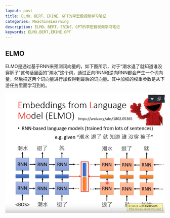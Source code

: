 ```yaml
---
layout: post
title: ELMO、BERT、ERINE、GPT的李宏毅视频学习笔记
categories: MeachineLearning
description: ELMO、BERT、ERINE、GPT的李宏毅视频学习笔记
keywords: ELMO,BERT,ERINE,GPT
---
```


## ELMO

ELMO是通过基于RNN来预测词向量的，如下图所示，对于“潮水退了就知道谁没穿裤子”这句话里面的“潮水”这个词，通过正向RNN和逆向RNN都会产生一个词向量，然后把这两个词向量进行加权得到最后的词向量。其中加权的权重参数是从下游任务里面学习到的。

![image](https://raw.githubusercontent.com/EchizenMike/echizenmike.github.io/master/images/ml/ELMO_01.png)